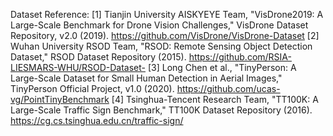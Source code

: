 Dataset Reference:
[1] Tianjin University AISKYEYE Team, "VisDrone2019: A Large-Scale Benchmark for Drone Vision Challenges," VisDrone Dataset Repository, v2.0 (2019). https://github.com/VisDrone/VisDrone-Dataset
[2] Wuhan University RSOD Team, "RSOD: Remote Sensing Object Detection Dataset," RSOD Dataset Repository (2015). https://github.com/RSIA-LIESMARS-WHU/RSOD-Dataset-
[3] Long Chen et al., "TinyPerson: A Large-Scale Dataset for Small Human Detection in Aerial Images," TinyPerson Official Project, v1.0 (2020). https://github.com/ucas-vg/PointTinyBenchmark
[4] Tsinghua-Tencent Research Team, "TT100K: A Large-Scale Traffic Sign Benchmark," TT100K Dataset Repository (2016). https://cg.cs.tsinghua.edu.cn/traffic-sign/
